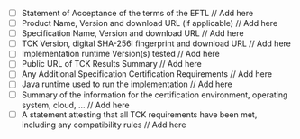 - [ ] Statement of Acceptance of the terms of the EFTL
  // Add here
- [ ] Product Name, Version and download URL (if applicable)
  // Add here
- [ ] Specification Name, Version and download URL
  // Add here
- [ ] TCK Version, digital SHA-256l fingerprint and download URL
  // Add here
- [ ] Implementation runtime Version(s) tested
  // Add here
- [ ] Public URL of TCK Results Summary
  // Add here
- [ ] Any Additional Specification Certification Requirements
  // Add here
- [ ] Java runtime used to run the implementation
  // Add here
- [ ] Summary of the information for the certification environment, operating system, cloud, ...
  // Add here
- [ ] A statement attesting that all TCK requirements have been met, including any compatibility rules
  // Add here
